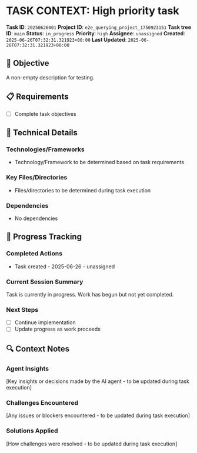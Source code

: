 # TASK CONTEXT: High priority task

**Task ID**: `20250626001`
**Project ID**: `e2e_querying_project_1750923151`
**Task tree ID**: `main`
**Status**: `in_progress`
**Priority**: `high`
**Assignee**: `unassigned`
**Created**: `2025-06-26T07:32:31.321923+00:00`
**Last Updated**: `2025-06-26T07:32:31.321923+00:00`

## 🎯 Objective
A non-empty description for testing.

## 📋 Requirements
- [ ] Complete task objectives

## 🔧 Technical Details
### Technologies/Frameworks
- Technology/Framework to be determined based on task requirements

### Key Files/Directories
- Files/directories to be determined during task execution

### Dependencies
- No dependencies

## 🚀 Progress Tracking
### Completed Actions
- Task created - 2025-06-26 - unassigned

### Current Session Summary
Task is currently in progress. Work has begun but not yet completed.

### Next Steps
- [ ] Continue implementation
- [ ] Update progress as work proceeds

## 🔍 Context Notes
### Agent Insights
[Key insights or decisions made by the AI agent - to be updated during task execution]

### Challenges Encountered
[Any issues or blockers encountered - to be updated during task execution]

### Solutions Applied
[How challenges were resolved - to be updated during task execution]
